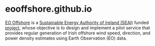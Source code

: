 # eooffshore.github.io

[EO Offshore]( https://twitter.com/eooffshore) is a [Sustainable Energy Authority of Ireland (SEAI)](https://www.seai.ie) funded [project](https://www.seai.ie/data-and-insights/seai-research/research-projects/details/building-upon-copernicus-earth-observation-services-to-augment-wind-measurement-coverage-of-the-oredp-offshore-renewable-energy-assessment-areas), whose objective is to design and implement a pilot service that provides regular generation of Irish offshore wind speed, direction, and power density estimates using Earth Observation (EO) data.



